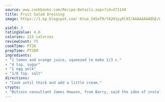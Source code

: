 ```yaml
---
source: www.cookbooks.com/Recipe-Details.aspx?id=471144
title: Fruit Salad Dressing
image: https://1.bp.blogspot.com/-Ktuo_245eT0/YA2H1yyKl9I/AAAAAAAABhE/WMoqSq2tWOcgMkPaLYZ-49h8pVDUUwFCQCLcBGAsYHQ/s307/5.png

yield: 3
ratingValue: 4.6
calories: 215 calories
reviewCount: 75
cookTime: PT2H
prepTime: PT26M
ingredients:
- "1 lemon and orange juice, squeezed to make 1/3 c."
- "4 tsp. sugar"
- "1 egg yolk"
- "1/8 tsp. salt"
directions:
- "Cook until thick and add a little cream."
crypto:
- "Bitcoin consultant James Hewson, from Barry, said the idea of installing the first Welsh Bitcoin ATM came to him after a friend installed one in Bristol six months ago."
---
```

